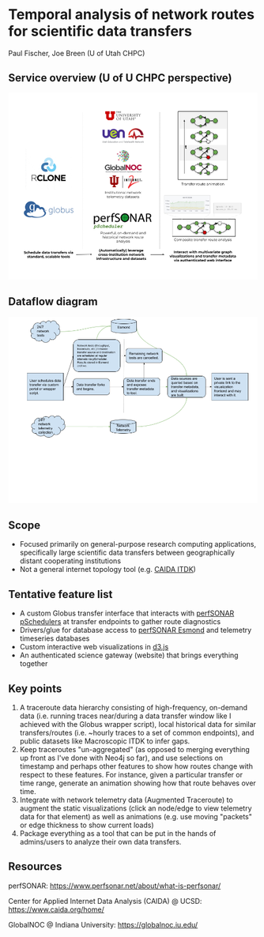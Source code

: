 # Temporal analysis of network routes for scientific data transfers

Paul Fischer, Joe Breen (U of Utah CHPC)

## Service overview (U of U CHPC perspective)

![](resources/dt-na_architecture.png)

## Dataflow diagram

![](resources/dt-na_dataflow.png)

## Scope

* Focused primarily on general-purpose research computing applications, specifically large scientific data transfers between geographically distant cooperating institutions
* Not a general internet topology tool (e.g. [CAIDA ITDK](https://www.caida.org/data/internet-topology-data-kit/))

## Tentative feature list

* A custom Globus transfer interface that interacts with [perfSONAR pSchedulers](https://docs.perfsonar.net/pscheduler_intro.html) at transfer endpoints to gather route diagnostics
* Drivers/glue for database access to [perfSONAR Esmond](https://docs.perfsonar.net/esmond_api_rest.html) and telemetry timeseries databases
* Custom interactive web visualizations in [d3.js](https://d3js.org/)
* An authenticated science gateway (website) that brings everything together

## Key points
1) A traceroute data hierarchy consisting of high-frequency, on-demand data (i.e. running traces near/during a data transfer window like I achieved with the Globus wrapper script), local historical data for similar transfers/routes (i.e. ~hourly traces to a set of common endpoints), and public datasets like Macroscopic ITDK to infer gaps.
2) Keep traceroutes "un-aggregated" (as opposed to merging everything up front as I've done with Neo4j so far), and use selections on timestamp and perhaps other features to show how routes change with respect to these features. For instance, given a particular transfer or time range, generate an animation showing how that route behaves over time.
3) Integrate with network telemetry data (Augmented Traceroute) to augment the static visualizations (click an node/edge to view telemetry data for that element) as well as animations (e.g. use moving "packets" or edge thickness to show current loads)
4) Package everything as a tool that can be put in the hands of admins/users to analyze their own data transfers.

## Resources

perfSONAR: https://www.perfsonar.net/about/what-is-perfsonar/

Center for Applied Internet Data Analysis (CAIDA) @ UCSD: https://www.caida.org/home/

GlobalNOC @ Indiana University: https://globalnoc.iu.edu/


